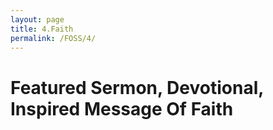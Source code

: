 ```yaml
---
layout: page
title: 4.Faith
permalink: /FOSS/4/
---
```

# Featured Sermon, Devotional, Inspired Message Of Faith
